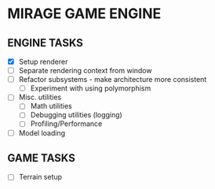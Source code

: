 # MIRAGE GAME ENGINE

## ENGINE TASKS

- [x] Setup renderer
- [ ] Separate rendering context from window
- [ ] Refactor subsystems - make architecture more consistent
  - [ ] Experiment with using polymorphism
- [ ] Misc. utilities
  - [ ] Math utilities
  - [ ] Debugging utilities (logging)
  - [ ] Profiling/Performance
- [ ] Model loading

## GAME TASKS

- [ ] Terrain setup
